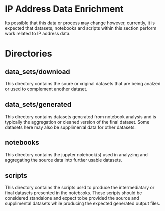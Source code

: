 # IP Address Data Enrichment

Its possible that this data or process may change however, currently,
it is expected that datasets, notebooks and scripts within this section
perform work related to IP address data.

# Directories

## data_sets/download

This directory contains the soure or original datasets that are being analzed
or used to complement another dataset.

## data_sets/generated

This directory contains datasets generated from notebook analysis and is
typically the aggregation or cleaned version of the final dataset. Some
datasets here may also be supplimental data for other datasets.

## notebooks

This directory contains the jupyter notebook(s) used in analyzing and
aggregating the source data into further usable datasets.

## scripts

This directory contains the scripts used to produce the intermediatary or final
datasets presented in the notebooks. These scripts should be considered
standalone and expect to be provided the source and supplimental datasets while
producing the expected generated output files. 
